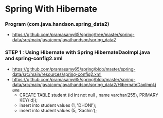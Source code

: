 # Spring With Hibernate

### Program (com.java.handson.spring_data2)
 * https://github.com/pramasamy65/spring/tree/master/spring-data/src/main/java/com/java/handson/spring_data2

### STEP 1 : Using Hibernate with Spring **HibernateDaoImpl.java and spring-config2.xml**
 * https://github.com/pramasamy65/spring/blob/master/spring-data/src/main/resources/spring-config2.xml
 * https://github.com/pramasamy65/spring/blob/master/spring-data/src/main/java/com/java/handson/spring_data2/HibernateDaoImpl.java
	* CREATE TABLE student (id int not null , name varchar(255), PRIMARY KEY(id));
	* insert into student values (1, 'DHONI');
	* insert into student values (5, 'Sachin');